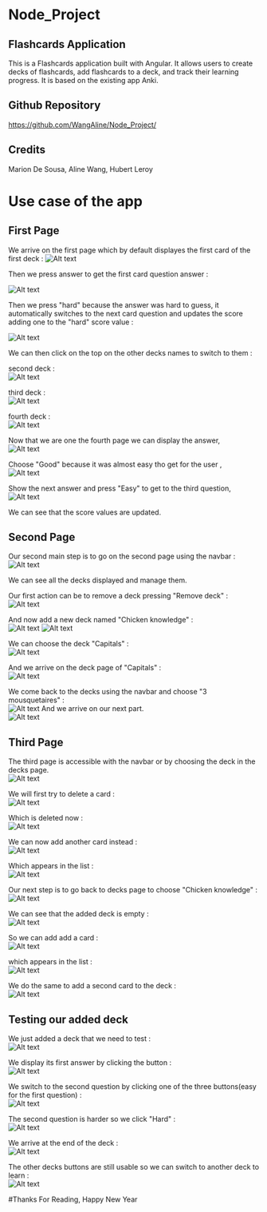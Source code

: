 # Node_Project
## Flashcards Application

This is a Flashcards application built with Angular. It allows users to create decks of flashcards, add flashcards to a deck, and track their learning progress.
It is based on the existing app Anki.

## Github Repository

https://github.com/WangAline/Node_Project/

## Credits
Marion De Sousa, Aline Wang, Hubert Leroy

# Use case of the app

## First Page

We arrive on the first page which by default displayes the first card of the first deck  : 
![Alt text](Screenshots/main/main_on_start.png)

Then we press answer to get the first card question answer  :

![Alt text](Screenshots/main/main_with_answer.png)

Then we press "hard" because the answer was hard to guess, it automatically switches to the next card question and updates the score adding one to the "hard" score value  :

![Alt text](Screenshots/main/main_hard_pressed.png)

We can then click on the top on the other decks names to switch to them  :

second deck  :  
![Alt text](Screenshots/main/second_deck_after_switching.png)

third deck  :  
![Alt text](Screenshots/main/third_deck_after_switching.png)

fourth deck  :  
![Alt text](Screenshots/main/fourth_deck_after_switching.png)

Now that we are one the fourth page we can display the answer,  
![Alt text](Screenshots/main/fourth_deck_main_with_answer.png)

Choose "Good" because it was almost easy tho get for the user  ,  
![Alt text](Screenshots/main/fourth_deck_main_good_pressed.png)

Show the next answer and press "Easy" to get to the third question,  
![Alt text](Screenshots/main/fourth_deck_main_easy_pressed.png)

We can see that the score values are updated.  

## Second Page

Our second main step is to go on the second page using the navbar  :  
![Alt text](Screenshots/decks/decks_page_on_start.png)

We can see all the decks displayed and manage them.

Our first action can be to remove a deck pressing "Remove deck"  :  
![Alt text](Screenshots/decks/removed_a_deck.png)

And now add a new deck named "Chicken knowledge"  :  
![Alt text](Screenshots/decks/adding_chicken_knowledge.png)
![Alt text](Screenshots/decks/chicken_knowledge_added.png)

We can choose the deck "Capitals"  :  
![Alt text](Screenshots/decks/choosing_deck_capitals.png)

And we arrive on the deck page of "Capitals"  :  
![Alt text](Screenshots/decks/after_choosing_deck_capitals.png)

We come back to the decks using the navbar and choose "3 mousquetaires"  :  
 ![Alt text](Screenshots/decks/choosing_deck_3_mousquetaires.png)
 And we arrive on our next part.  
 ![Alt text](Screenshots/deck/after_choosing_3_mousquetaires.png)

## Third Page

The third page is accessible with the navbar or by choosing the deck in the decks page.  
![Alt text](Screenshots/deck/after_choosing_3_mousquetaires.png)

We will first try to delete a card  :  
![Alt text](Screenshots/deck/before_deleting_a_card.png)

Which is deleted now  :  
![Alt text](Screenshots/deck/after_deleting_a_card.png)

We can now add another card instead  :  
![Alt text](Screenshots/deck/adding_a_card_back.png)

Which appears in the list  :  
![Alt text](Screenshots/deck/added_a_card_back.png)

Our next step is to go back to decks page to choose "Chicken knowledge"  :  
![Alt text](Screenshots/deck/coming_back_to_decks_choosing_chicken_knowledge.png)

We can see that the added deck is empty  :  
![Alt text](Screenshots/deck/empty_chicken_knowledge.png)

So we can add add a card  :  
![Alt text](Screenshots/deck/chicken_knowledge_adding_first.png) 

which appears in the list  :  
![Alt text](Screenshots/deck/chicken_knowledge_added_first.png)

We do the same to add a second card to the deck  :  
![Alt text](Screenshots/deck/chicken_knowledge_added_second.png)

## Testing our added deck

We just added a deck that we need to test  :  
![Alt text](Screenshots/deck/selecting_chicken_knowledge_on_main.png)

We display its first answer by clicking the button  :  
![Alt text](Screenshots/deck/displaying_first_answer_main.png)

We switch to the second question by clicking one of the three buttons(easy for the first question)  :  
![Alt text](Screenshots/deck/displaying_second_question_main.png)

The second question is harder so we click "Hard"  :  
![Alt text](Screenshots/deck/choosing_hard_second_question_main.png)

We arrive at the end of the deck  :  
![Alt text](Screenshots/deck/end_of_the_deck.png)

The other decks buttons are still usable so we can switch to another deck to learn  :  
![Alt text](Screenshots/deck/choosed_a_new_deck.png)

#Thanks For Reading, Happy New Year

